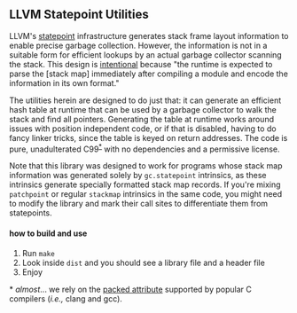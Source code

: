 ## LLVM Statepoint Utilities

LLVM's [statepoint](http://llvm.org/docs/Statepoints.html)  infrastructure generates stack frame layout information to enable
precise garbage collection. 
However, the information is not in a suitable form for
efficient lookups by an actual garbage collector scanning the stack. 
This design is [intentional](http://llvm.org/docs/StackMaps.html#stack-map-format) because
"the runtime is expected to parse the [stack map] immediately after compiling a module and
encode the information in its own format."

The utilities herein are designed to do just that: it can generate an efficient hash table at runtime that can be used by a garbage collector to walk the stack and find all pointers. Generating the table at runtime works around issues with position independent code, or if that is disabled, having to do fancy linker tricks, since the table is keyed on return addresses. The code is pure, unadulterated C99<sup>[*](#caveat)</sup> 
with no dependencies and a permissive license.

Note that this library was designed to work for programs whose stack map information was generated solely by ``gc.statepoint`` intrinsics, as these intrinsics generate specially formatted stack map records. If you're mixing ``patchpoint`` or regular ``stackmap`` intrinsics in the same code, you might need to modify the library and mark their call sites to differentiate them from statepoints.

#### how to build and use

1. Run ``make``
2. Look inside ``dist`` and you should see a library file and a header file
3. Enjoy

<a name="caveat">\*</a> *almost*... we rely on the [packed attribute](https://gcc.gnu.org/onlinedocs/gcc/Common-Type-Attributes.html#Common-Type-Attributes)
 supported by popular C compilers (*i.e.,* clang and gcc).

